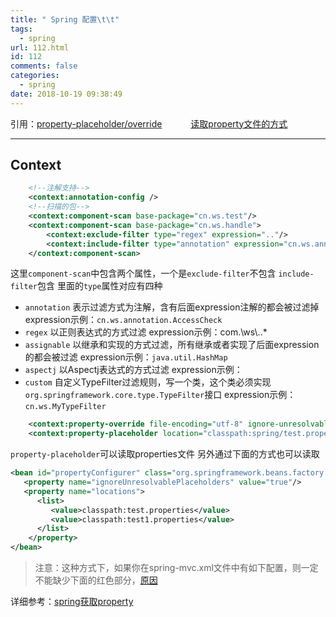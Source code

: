 ```yaml
---
title: " Spring 配置\t\t"
tags:
  - spring
url: 112.html
id: 112
comments: false
categories:
  - spring
date: 2018-10-19 09:38:49
---
```

引用：[property-placeholder/override](http://blog.csdn.net/chyohn/article/details/54945777)
　　　[读取property文件的方式](http://www.cnblogs.com/hafiz/p/5876243.html)

---

## Context
```xml
    <!--注解支持-->
    <context:annotation-config />
    <!--扫描的包-->
    <context:component-scan base-package="cn.ws.test"/>
    <context:component-scan base-package="cn.ws.handle">
        <context:exclude-filter type="regex" expression=".."/>
        <context:include-filter type="annotation" expression="cn.ws.annotation.AccessCheck"/>
    </context:component-scan>
```
这里`component-scan`中包含两个属性，一个是`exclude-filter`不包含
`include-filter`包含
里面的`type`属性对应有四种

 - `annotation`
    表示过滤方式为注解，含有后面expression注解的都会被过滤掉
     expression示例：`cn.ws.annotation.AccessCheck`
 - `regex`
    以正则表达式的方式过滤
     expression示例：com.\ws\\..*
 - `assignable`
    以继承和实现的方式过滤，所有继承或者实现了后面expression的都会被过滤
    expression示例：`java.util.HashMap`
 - `aspectj`
    以Aspectj表达式的方式过滤
     expression示例：
 - `custom`
    自定义TypeFilter过滤规则，写一个类，这个类必须实现`org.springframework.core.type.TypeFilter`接口
     expression示例：`cn.ws.MyTypeFilter`
```xml
    <context:property-override file-encoding="utf-8" ignore-unresolvable="true" location="classpath:spring/test.properties"/>
    <context:property-placeholder location="classpath:spring/test.properties" file-encoding="utf-8" ignore-unresolvable="true"/>
```
`property-placeholder`可以读取properties文件
另外通过下面的方式也可以读取
```xml
<bean id="propertyConfigurer" class="org.springframework.beans.factory.config.PropertyPlaceholderConfigurer">
   <property name="ignoreUnresolvablePlaceholders" value="true"/>
   <property name="locations">
      <list>
         <value>classpath:test.properties</value>
         <value>classpath:test1.properties</value>
      </list>
    </property>
</bean>
```

> 注意：这种方式下，如果你在spring-mvc.xml文件中有如下配置，则一定不能缺少下面的红色部分，[原因](http://www.cnblogs.com/hafiz/p/5875770.html)

详细参考：[spring获取property](http://www.cnblogs.com/hafiz/p/5876243.html)